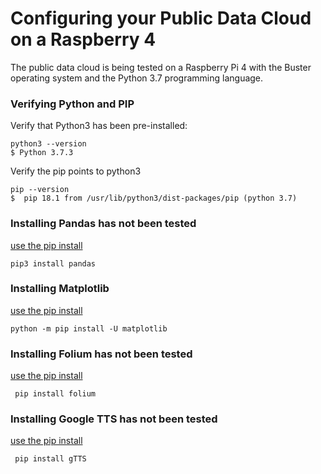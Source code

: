 <h1>Configuring your Public Data Cloud on a Raspberry 4</h1>

The public data cloud is being tested on a Raspberry Pi 4 with the Buster operating system and the Python 3.7 programming language.

<h3>Verifying Python and PIP</h3>

Verify that Python3 has been pre-installed:

```
python3 --version
$ Python 3.7.3
```

Verify the pip points to python3
```
pip --version
$  pip 18.1 from /usr/lib/python3/dist-packages/pip (python 3.7)
```

<h3>Installing Pandas has not been tested</h3>

<a href="https://pandas.pydata.org/pandas-docs/stable/getting_started/install.html">use the pip install</a>

```
pip3 install pandas
```

<h3>Installing Matplotlib</h3>

<a href="https://matplotlib.org/3.1.1/users/installing.html">use the pip install</a>

``` 
python -m pip install -U matplotlib  
```

<h3>Installing Folium has not been tested</h3>

<a href="https://pypi.org/project/folium/">use the pip install</a>

```
 pip install folium
```

<h3>Installing Google TTS has not been tested</h3>

<a href="https://pypi.org/project/gTTS/">use the pip install</a>

```
 pip install gTTS
 ```
 

